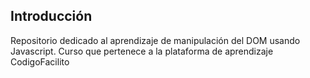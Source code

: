 ## Introducción
Repositorio dedicado al aprendizaje de manipulación del DOM usando Javascript. Curso que pertenece a la plataforma de aprendizaje CodigoFacilito
